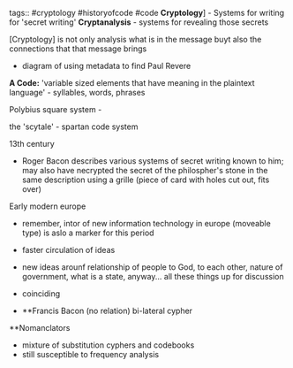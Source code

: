 tags:: #cryptology #historyofcode #code
**Cryptology**] - Systems for writing for 'secret writing'
**Cryptanalysis** - systems for revealing those secrets

[Cryptology] is not only analysis what is in the message buyt also the connections that that message brings
- diagram of using metadata to find Paul Revere

**A Code:** 'variable sized elements that have meaning in the plaintext language' - syllables, words, phrases

Polybius square system - 

the 'scytale' - spartan code system

13th century 
- Roger Bacon describes various systems of secret writing known to him; may also have necrypted the secret of the philospher's stone in the same description using a grille (piece of card with holes cut out, fits over)

Early modern europe
- remember, intor of new information technology in europe (moveable type) is aslo a marker for this period
- faster circulation of ideas
- new ideas arounf relationship of people to God, to each other, nature of government, what is a state, anyway... all these things up for discussion 
- coinciding 

- **Francis Bacon (no relation) bi-lateral cypher

**Nomanclators
- mixture of substitution cyphers and codebooks
- still susceptible to frequency analysis